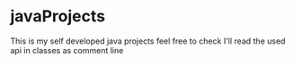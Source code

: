 # javaProjects
This is my self developed java projects feel free to check 
I'll read the used api in classes as comment line
